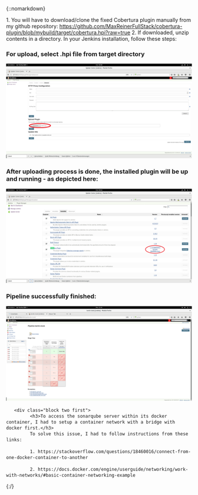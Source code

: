 {::nomarkdown}
    <div class="container">
    1. You will have to download/clone the fixed Cobertura plugin manually from my github repository: <a href="https://github.com/MaxReinerFullStack/cobertura-plugin/blob/mybuild/target/cobertura.hpi?raw=true">https://github.com/MaxReinerFullStack/cobertura-plugin/blob/mybuild/target/cobertura.hpi?raw=true</a>
    2. If downloaded, unzip contents in a directory. In your Jenkins installation, follow these steps:
    <div class="block two first">
            <h3>For upload, select .hpi file from target directory</h3>
            <div class="wrap">
  	         <img src="https://raw.githubusercontent.com/MaxReinerFullStack/jenkins_docker_pipeline_tutorial1/master/documentation/VirtualBox_Debian%20for%20PI_30_11_2017_00_49_02_1.png" style="max-width:100%;" />
             </div>
	    </div>
      <div class="block two first">
            <h3>After uploading process is done, the installed plugin will be up and running - as depicted here:</h3>
            <div class="wrap">
            <img src="https://raw.githubusercontent.com/MaxReinerFullStack/jenkins_docker_pipeline_tutorial1/master/documentation/VirtualBox_Debian%20for%20PI_30_11_2017_00_53_54_1.png" style="max-width:100%;" />
       </div>
       <div class="block two first">
             <h3>Pipeline successfully finished:</h3>
             <div class="wrap">
             <img src="https://raw.githubusercontent.com/MaxReinerFullStack/jenkins_docker_pipeline_tutorial1/master/documentation/VirtualBox_Debian%20for%20Android%20Development_04_12_2017_15_41_59.png" style="max-width:100%;" />
        </div>

       <div class="block two first">
             <h3>To access the sonarqube server within its docker container, I had to setup a container network with a bridge with docker first.</h3>
             To solve this issue, I had to follow instructions from these links:

             1. https://stackoverflow.com/questions/18460016/connect-from-one-docker-container-to-another

             2. https://docs.docker.com/engine/userguide/networking/work-with-networks/#basic-container-networking-example


 </div>
	{:/}
